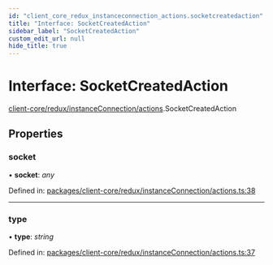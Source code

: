 ```yaml
---
id: "client_core_redux_instanceconnection_actions.socketcreatedaction"
title: "Interface: SocketCreatedAction"
sidebar_label: "SocketCreatedAction"
custom_edit_url: null
hide_title: true
---
```


# Interface: SocketCreatedAction

[client-core/redux/instanceConnection/actions](../modules/client_core_redux_instanceconnection_actions.md).SocketCreatedAction

## Properties

### socket

• **socket**: *any*

Defined in: [packages/client-core/redux/instanceConnection/actions.ts:38](https://github.com/xr3ngine/xr3ngine/blob/9d253dc38/packages/client-core/redux/instanceConnection/actions.ts#L38)

___

### type

• **type**: *string*

Defined in: [packages/client-core/redux/instanceConnection/actions.ts:37](https://github.com/xr3ngine/xr3ngine/blob/9d253dc38/packages/client-core/redux/instanceConnection/actions.ts#L37)
